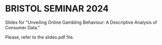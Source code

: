 # BRISTOL SEMINAR 2024

Slides for "Unveiling Online Gambling Behaviour: A Descriptive Analysis of Consumer Data."

Please, refer to the slides.pdf file.
